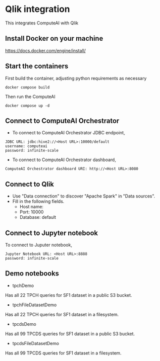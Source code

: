 # Qlik integration

This integrates ComputeAI with Qlik

## Install Docker on your machine

https://docs.docker.com/engine/install/

## Start the containers

First build the container, adjusting python requirements as necessary

```{bash}
docker compose build
```

Then run the ComputeAI
```{bash}
docker compose up -d
```

## Connect to ComputeAI Orchestrator

- To connect to ComputeAI Orchestrator JDBC endpoint,

```{bash}
JDBC URL: jdbc:hive2://<Host URL>:10000/default
username: computeai
password: infinite-scale
```

- To connect to ComputeAI Orchestrator dashboard,

```{bash}
ComputeAI Orchestrator dashboard URI: http://<Host URL>:8080
```

## Connect to Qlik

- Use "Data connection" to discover "Apache Spark" in "Data sources".
- Fill in the following fields.
  - Host name: <Host URL>
  - Port: 10000
  - Database: default

## Connect to Jupyter notebook

To connect to Juputer notebook, 

```{bash}
Jupyter Notebook URL: <Host URL>:8888
password: infinite-scale
```

## Demo notebooks

- tpchDemo

Has all 22 TPCH queries for SF1 dataset in a public S3 bucket.

- tpchFileDatasetDemo

Has all 22 TPCH queries for SF1 dataset in a filesystem.

- tpcdsDemo

Has all 99 TPCDS queries for SF1 dataset in a public S3 bucket. 

- tpcdsFileDatasetDemo

Has all 99 TPCDS queries for SF1 dataset in a filesystem.
